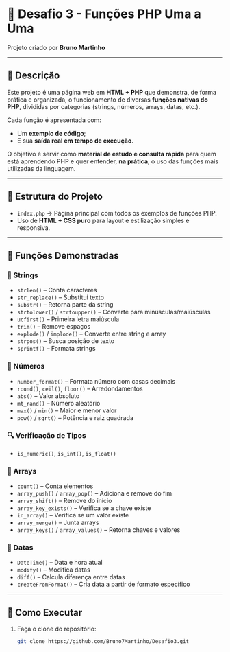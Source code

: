 # 🧠 Desafio 3 - Funções PHP Uma a Uma  
Projeto criado por **Bruno Martinho**

---

## 📄 Descrição

Este projeto é uma página web em **HTML + PHP** que demonstra, de forma prática e organizada, o funcionamento de diversas **funções nativas do PHP**, divididas por categorias (strings, números, arrays, datas, etc.).  

Cada função é apresentada com:
- Um **exemplo de código**;
- E sua **saída real em tempo de execução**.

O objetivo é servir como **material de estudo e consulta rápida** para quem está aprendendo PHP e quer entender, **na prática**, o uso das funções mais utilizadas da linguagem.

---

## 🧩 Estrutura do Projeto

- `index.php` → Página principal com todos os exemplos de funções PHP.  
- Uso de **HTML + CSS puro** para layout e estilização simples e responsiva.  

---

## 🧱 Funções Demonstradas

### 🧾 Strings
- `strlen()` – Conta caracteres  
- `str_replace()` – Substitui texto  
- `substr()` – Retorna parte da string  
- `strtolower()` / `strtoupper()` – Converte para minúsculas/maiúsculas  
- `ucfirst()` – Primeira letra maiúscula  
- `trim()` – Remove espaços  
- `explode()` / `implode()` – Converte entre string e array  
- `strpos()` – Busca posição de texto  
- `sprintf()` – Formata strings  

### 🔢 Números
- `number_format()` – Formata número com casas decimais  
- `round()`, `ceil()`, `floor()` – Arredondamentos  
- `abs()` – Valor absoluto  
- `mt_rand()` – Número aleatório  
- `max()` / `min()` – Maior e menor valor  
- `pow()` / `sqrt()` – Potência e raiz quadrada  

### 🔍 Verificação de Tipos
- `is_numeric()`, `is_int()`, `is_float()`  

### 🧮 Arrays
- `count()` – Conta elementos  
- `array_push()` / `array_pop()` – Adiciona e remove do fim  
- `array_shift()` – Remove do início  
- `array_key_exists()` – Verifica se a chave existe  
- `in_array()` – Verifica se um valor existe  
- `array_merge()` – Junta arrays  
- `array_keys()` / `array_values()` – Retorna chaves e valores  

### 📅 Datas
- `DateTime()` – Data e hora atual  
- `modify()` – Modifica datas  
- `diff()` – Calcula diferença entre datas  
- `createFromFormat()` – Cria data a partir de formato específico  

---

## 🚀 Como Executar

1. Faça o clone do repositório:
   ```bash
   git clone https://github.com/Bruno7Martinho/Desafio3.git
